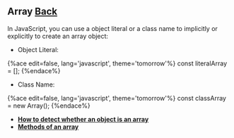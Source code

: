 ## Array [Back](./../JavaScript.md)

In JavaScript, you can use a object literal or a class name to implicitly or explicitly to create an array object:

- Object Literal:

{%ace edit=false, lang='javascript', theme='tomorrow'%}
const literalArray = [];
{%endace%}

- Class Name:

{%ace edit=false, lang='javascript', theme='tomorrow'%}
const classArray = new Array();
{%endace%}

* [**How to detect whether an object is an array**](./array_detection/array_detection.md)
* [**Methods of an array**](./array_methods/array_methods.md)
